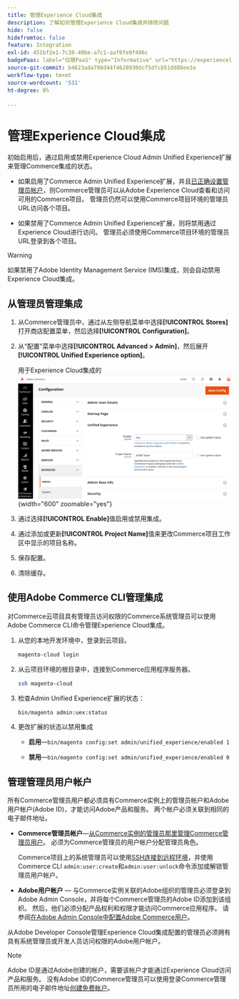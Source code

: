 ```yaml
---
title: 管理Experience Cloud集成
description: 了解如何管理Experience Cloud集成并排除问题
hide: false
hidefromtoc: false
feature: Integration
exl-id: 451bf2e1-7c38-40be-a7c1-aaf0fe9f486c
badgePaas: label="仅限PaaS" type="Informative" url="https://experienceleague.adobe.com/en/docs/commerce/user-guides/product-solutions" tooltip="仅适用于云项目(Adobe管理的PaaS基础架构)和内部部署项目上的Adobe Commerce 。"
source-git-commit: b4623ada788d44f4628930dcf5dfcb51dd88ee3a
workflow-type: tm+mt
source-wordcount: '531'
ht-degree: 0%

---
```


# 管理Experience Cloud集成

初始启用后，通过启用或禁用Experience Cloud Admin Unified Experience扩展来管理Commerce集成的状态。

- 如果启用了Commerce Admin Unified Experience扩展，并且[已正确设置管理员帐户](#manage-admin-user-accounts)，则Commerce管理员可以从Adobe Experience Cloud查看和访问可用的Commerce项目。 管理员仍然可以使用Commerce项目环境的管理员URL访问各个项目。

- 如果禁用了Commerce Admin Unified Experience扩展，则将禁用通过Experience Cloud进行访问。 管理员必须使用Commerce项目环境的管理员URL登录到各个项目。

>[!WARNING]
>
>如果禁用了Adobe Identity Management Service (IMS)集成，则会自动禁用Experience Cloud集成。

## 从管理员管理集成

1. 从Commerce管理员中，通过从左侧导航菜单中选择&#x200B;**[!UICONTROL Stores]**&#x200B;打开商店配置菜单，然后选择&#x200B;**[!UICONTROL Configuration]**。

1. 从“配置”菜单中选择&#x200B;**[!UICONTROL Advanced > Admin]**，然后展开&#x200B;**[!UICONTROL Unified Experience option]**。

   用于Experience Cloud集成的![管理存储配置](./assets/admin-uex-manage-settings.png){width="600" zoomable="yes"}

1. 通过选择&#x200B;**[!UICONTROL Enable]**&#x200B;值启用或禁用集成。

1. 通过添加或更新&#x200B;**[!UICONTROL Project Name]**&#x200B;值来更改Commerce项目工作区中显示的项目名称。

1. 保存配置。

1. 清除缓存。

## 使用Adobe Commerce CLI管理集成

对Commerce云项目具有管理员访问权限的Commerce系统管理员可以使用Adobe Commerce CLI命令管理Experience Cloud集成。

1. 从您的本地开发环境中，登录到云项目。

   ```bash
   magento-cloud login
   ```

1. 从云项目环境的根目录中，连接到Commerce应用程序服务器。

   ```bash
   ssh magento-cloud
   ```

1. 检查Admin Unified Experience扩展的状态：

   ```bash
   bin/magento admin:uex:status
   ```

1. 更改扩展的状态以禁用集成

   - **启用**—`bin/magento config:set admin/unified_experience/enabled 1`

   - **禁用**—`bin/magento config:set admin/unified_experience/enabled 0`

## 管理管理员用户帐户

所有Commerce管理员用户都必须具有Commerce实例上的管理员帐户和Adobe用户帐户(Adobe ID)，才能访问Adobe产品和服务。 两个帐户必须关联到相同的电子邮件地址。

- **Commerce管理员帐户**—[从Commerce实例的管理员那里管理Commerce管理员用户](../systems/permissions-users-all.md)。 必须为Commerce管理员的用户帐户分配管理员角色。

  Commerce项目上的系统管理员可以使用[SSH连接到远程环境](https://experienceleague.adobe.com/docs/commerce-cloud-service/user-guide/develop/secure-connections.html#connect-to-a-remote-environment)，并使用Commerce CLI `admin:user:create`和`admin:user:unlock`命令添加或解锁管理员用户帐户。

- **Adobe用户帐户** — 与Commerce实例关联的Adobe组织的管理员必须登录到Adobe Admin Console，并将每个Commerce管理员的Adobe ID添加到该组织。 然后，他们必须分配产品权利和权限才能访问Commerce应用程序。 请参阅[在Adobe Admin Console中配置Adobe Commerce用户](adobe-ims-config.md#step-4-configure-adobe-commerce-users-in-the-adobe-admin-console)。

从Adobe Developer Console管理Experience Cloud集成配置的管理员必须拥有具有系统管理员或开发人员访问权限的Adobe用户帐户。

>[!NOTE]
>
>Adobe ID是通过Adobe创建的帐户，需要该帐户才能通过Experience Cloud访问产品和服务。 没有Adobe ID的Commerce管理员可以使用登录Commerce管理员所用的电子邮件地址[创建免费帐户](https://helpx.adobe.com/manage-account/using/create-update-adobe-id.html)。
